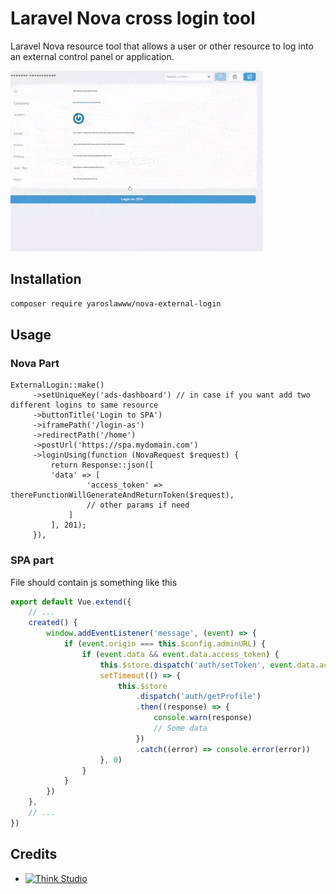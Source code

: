 # Laravel Nova cross login tool

Laravel Nova resource tool that allows a user or other resource to log into an external control panel or application.

![external-login](./assets/images/external-login.gif)

## Installation

```bash
composer require yaroslawww/nova-external-login
```

## Usage

### Nova Part

```injectablephp
ExternalLogin::make()
     ->setUniqueKey('ads-dashboard') // in case if you want add two different logins to same resource
     ->buttonTitle('Login to SPA')
     ->iframePath('/login-as')
     ->redirectPath('/home')
     ->postUrl('https://spa.mydomain.com')
     ->loginUsing(function (NovaRequest $request) {
         return Response::json([
         'data' => [
                 'access_token' => thereFunctionWillGenerateAndReturnToken($request),
                 // other params if need
             ]
         ], 201);
     }),
```

### SPA part

File should contain js something like this

```js
export default Vue.extend({
    // ...
    created() {
        window.addEventListener('message', (event) => {
            if (event.origin === this.$config.adminURL) {
                if (event.data && event.data.access_token) {
                    this.$store.dispatch('auth/setToken', event.data.access_token)
                    setTimeout(() => {
                        this.$store
                            .dispatch('auth/getProfile')
                            .then((response) => {
                                console.warn(response)
                                // Some data
                            })
                            .catch((error) => console.error(error))
                    }, 0)
                }
            }
        })
    },
    // ...
})
```

## Credits

- [![Think Studio](https://yaroslawww.github.io/images/sponsors/packages/logo-think-studio.png)](https://think.studio/)
